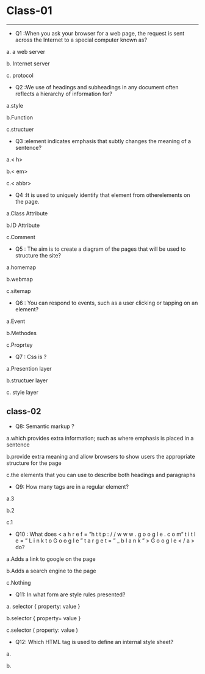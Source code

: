 # **Class-01**
_______
- Q1 :When you ask your browser for a web page, the request is sent across the Internet to a special computer known as?

a. a web server

b. Internet server

c. protocol


- Q2 :We use of headings and subheadings in any document often reflects a hierarchy of information for?

a.style

b.Function

c.structuer

- Q3 :element indicates emphasis that subtly changes the meaning of a sentence?

a.< h>

b.< em> 

c.< abbr>

- Q4 :It is used to uniquely identify that element from otherelements on the page.
 
 a.Class Attribute

b.ID Attribute

c.Comment

- Q5 : The aim is to create a diagram of the pages that will be used to structure the site?
 
 a.homemap

b.webmap

c.sitemap 

- Q6 : You can respond to events, such as a user clicking or tapping on an element?

a.Event

b.Methodes 

c.Proprtey

- Q7 : Css is ?

a.Presention layer

b.structuer layer

c. style layer


## class-02 

- Q8: Semantic markup ?

a.which provides extra information; such as where emphasis is placed in a sentence

b.provide extra meaning and allow browsers to show users the appropriate structure for the page

c.the elements that you can use to describe both headings and paragraphs

- Q9: How many tags are in a regular element?

a.3

b.2 

c.1

- Q10 : What does < a  h r e f = ”h t t p : / / w w w . g o o g l e . c o m“  t i t l e = ” L i n k  t o   G o o g l e  ” t a r g e t = ” _  b l a n k  ” > G o o g l e  < / a > do?

a.Adds a link to google on the page

b.Adds a search engine to the page

c.Nothing

 
- Q11: In what form are style rules presented?

a. selector { property: value } 

b.selector { property= value } 

c.selector ( property: value )

- Q12: Which HTML tag is used to define an internal style sheet? 

a.<css> 

 b.<style>

 c.<script>

- Q13 :Where in the HTML document is the correct place to refer to an external style sheet?
 
 a.In the <body> section
 
 b.At the top of the document
 
 c.In the <head> section 

 
-Q14: Var numbers = [1, 2, 3] is an example of:

a.Array

b.Function

c.Object



| Qustion  | Answer    |
| ------- | ------- |
| Q1 | a  |
| Q2 | c  |
| Q3 | b |
| Q4 | b  |
| Q5 | c |
| Q6 | a  |
| Q7 | a  |
 | Q8 | a  |
 | Q9 | b  |
 | Q10 | a  |
 | Q11 | a  |
| Q12 | b  |
 | Q13 | c  |
  | Q14 | a |
 
